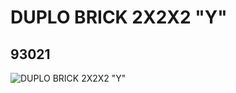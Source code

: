 # DUPLO BRICK 2X2X2 "Y"
## 93021
![DUPLO BRICK 2X2X2 "Y"](https://lc-www-live-s.legocdn.com/media/bricks/5/2/4599600.jpg)